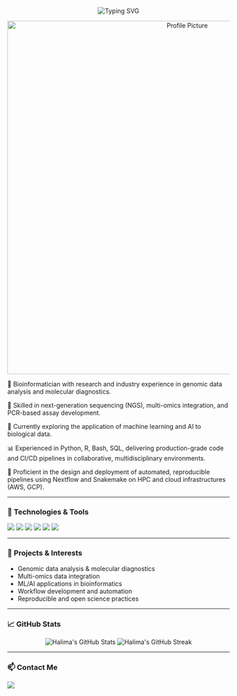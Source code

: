 <p align="center">
  <img src="https://readme-typing-svg.demolab.com?font=Fira+Code&duration=4000&pause=1000&center=true&vCenter=true&width=435&lines=Hi+%F0%9F%91%8B%2C+I'm+Halima+Salam;Bioinformatician+%7C+Genomics+%26+AI;NGS+%7C+Pipelines+%7C+Machine+Learning" alt="Typing SVG" />
</p>

<p align="center">
  <img src="https://www.pnnl.gov/sites/default/files/media/image/Picture4_0.jpg" width="800" alt="Profile Picture"/>
</p>

🔬 Bioinformatician with research and industry experience in genomic data analysis and molecular diagnostics. 

🧬 Skilled in next-generation sequencing (NGS), multi-omics integration, and PCR-based assay development. 

🧠 Currently exploring the application of machine learning and AI to biological data.  

📊 Experienced in Python, R, Bash, SQL, delivering production-grade code and CI/CD pipelines in collaborative, multidisciplinary environments.

🔁 Proficient in the design and deployment of automated, reproducible pipelines using Nextflow and Snakemake on HPC and cloud infrastructures (AWS, GCP). 


---

### 🧰 Technologies & Tools

<p>
  <img src="https://img.shields.io/badge/Language-Python-blue?style=flat&logo=python" />
  <img src="https://img.shields.io/badge/Language-R-75AADB?style=flat&logo=r" />
  <img src="https://img.shields.io/badge/Workflow-Nextflow-3B9C9C?style=flat" />
  <img src="https://img.shields.io/badge/Workflow-Snakemake-green?style=flat" />
  <img src="https://img.shields.io/badge/Tool-Git-orange?style=flat&logo=git" />
  <img src="https://img.shields.io/badge/Tool-Docker-blue?style=flat&logo=docker" />
</p>

---

### 🚀 Projects & Interests

- Genomic data analysis & molecular diagnostics  
- Multi-omics data integration  
- ML/AI applications in bioinformatics  
- Workflow development and automation  
- Reproducible and open science practices  

---

### 📈 GitHub Stats

<p align="center">
  <img src="https://github-readme-stats.vercel.app/api?username=halimasalam&show_icons=true&theme=radical" alt="Halima's GitHub Stats" />
  <img src="https://github-readme-streak-stats.herokuapp.com/?user=halimasalam&theme=radical" alt="Halima's GitHub Streak" />
</p>

---

### 📫 Contact Me

<p>
  <a href="mailto:halimasalam66@gmail.com">
    <img src="https://img.shields.io/badge/Email-D14836?style=flat&logo=gmail&logoColor=white" />
  </a>
  <!-- Optional: Add LinkedIn or personal site if you'd like -->
</p>

